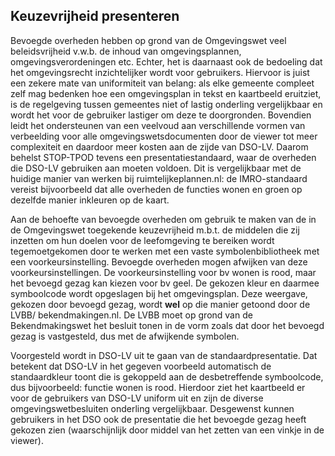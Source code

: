 Keuzevrijheid presenteren
-------------------------

Bevoegde overheden hebben op grond van de Omgevingswet veel beleidsvrijheid
v.w.b. de inhoud van omgevingsplannen, omgevingsverordeningen etc. Echter, het
is daarnaast ook de bedoeling dat het omgevingsrecht inzichtelijker wordt voor
gebruikers. Hiervoor is juist een zekere mate van uniformiteit van belang: als
elke gemeente compleet zelf mag bedenken hoe een omgevingsplan in tekst en
kaartbeeld eruitziet, is de regelgeving tussen gemeentes niet of lastig
onderling vergelijkbaar en wordt het voor de gebruiker lastiger om deze te
doorgronden. Bovendien leidt het ondersteunen van een veelvoud aan verschillende
vormen van verbeelding voor alle omgevingswetsdocumenten door de viewer tot meer
complexiteit en daardoor meer kosten aan de zijde van DSO-LV. Daarom behelst
STOP-TPOD tevens een presentatiestandaard, waar de overheden die DSO-LV
gebruiken aan moeten voldoen. Dit is vergelijkbaar met de huidige manier van
werken bij ruimtelijkeplannen.nl: de IMRO-standaard vereist bijvoorbeeld dat
alle overheden de functies wonen en groen op dezelfde manier inkleuren op de
kaart.

Aan de behoefte van bevoegde overheden om gebruik te maken van de in de
Omgevingswet toegekende keuzevrijheid m.b.t. de middelen die zij inzetten om hun
doelen voor de leefomgeving te bereiken wordt tegemoetgekomen door te werken met
een vaste symbolenbibliotheek met een voorkeursinstelling. Bevoegde overheden
mogen afwijken van deze voorkeursinstellingen. De voorkeursinstelling voor bv
wonen is rood, maar het bevoegd gezag kan kiezen voor bv geel. De gekozen kleur
en daarmee symboolcode wordt opgeslagen bij het omgevingsplan. Deze weergave,
gekozen door bevoegd gezag, wordt **wel** op die manier getoond door de LVBB/
bekendmakingen.nl. De LVBB moet op grond van de Bekendmakingswet het besluit
tonen in de vorm zoals dat door het bevoegd gezag is vastgesteld, dus met de
afwijkende symbolen.

Voorgesteld wordt in DSO-LV uit te gaan van de standaardpresentatie. Dat
betekent dat DSO-LV in het gegeven voorbeeld automatisch de standaardkleur toont
die is gekoppeld aan de desbetreffende symboolcode, dus bijvoorbeeld: functie
wonen is rood. Hierdoor ziet het kaartbeeld er voor de gebruikers van DSO-LV
uniform uit en zijn de diverse omgevingswetbesluiten onderling vergelijkbaar.
Desgewenst kunnen gebruikers in het DSO ook de presentatie die het bevoegde
gezag heeft gekozen zien (waarschijnlijk door middel van het zetten van een
vinkje in de viewer).
